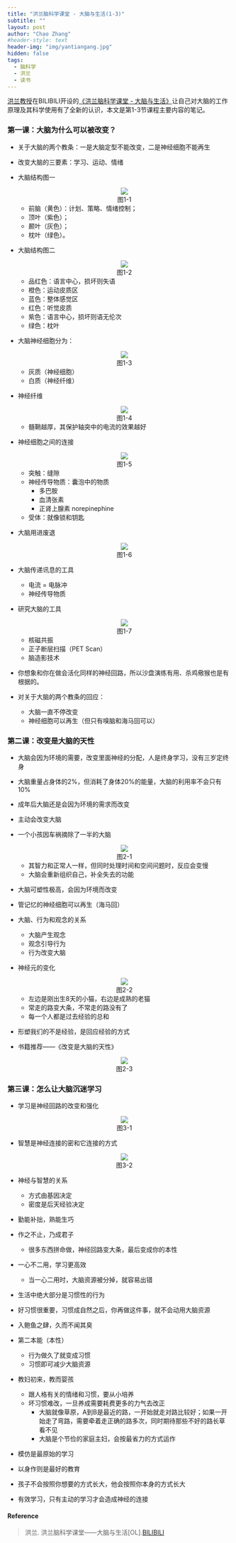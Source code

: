 ```yaml
---
title: "洪兰脑科学课堂 - 大脑与生活(1-3)"
subtitle: ""
layout: post
author: "Chao Zhang"
#header-style: text
header-img: "img/yantiangang.jpg"
hidden: false
tags:
  - 脑科学
  - 洪兰
  - 读书
---
```


[洪兰教授](https://baike.baidu.com/item/%E6%B4%AA%E5%85%B0/4253319)在BILIBILI开设的[《洪兰脑科学课堂 - 大脑与生活》](https://www.bilibili.com/cheese/play/ep43093?t=1356&csource=common_hp_history_null)让自己对大脑的工作原理及其科学使用有了全新的认识，本文是第1-3节课程主要内容的笔记。

### 第一课：大脑为什么可以被改变？
- 关于大脑的两个教条：一是大脑定型不能改变，二是神经细胞不能再生

- 改变大脑的三要素：学习、运动、情绪

- 大脑结构图一
  <div align=center>
  <img src="/img/Honglan/1-1.png" />
  </div>
  <center>图1-1 </center>

  - 前脑（黄色）：计划、策略、情绪控制；
  - 顶叶（紫色）；
  - 颞叶（灰色）；
  - 枕叶（绿色）。


- 大脑结构图二
  <div align=center>
  <img src="/img/Honglan/1-2.png" />
  </div>
  <center>图1-2</center>

  - 品红色：语言中心，损坏则失语
  - 橙色：运动皮质区
  - 蓝色：整体感觉区
  - 红色：听觉皮质
  - 紫色：语言中心，损坏则语无伦次
  - 绿色：枕叶


- 大脑神经细胞分为：
  <div align=center>
  <img src="/img/Honglan/1-3.png" />
  </div>
  <center>图1-3</center>

  - 灰质（神经细胞）
  - 白质（神经纤维）


- 神经纤维
  <div align=center>
  <img src="/img/Honglan/1-4.png" />
  </div>
  <center>图1-4</center>

  - 髓鞘越厚，其保护轴突中的电流的效果越好


- 神经细胞之间的连接
  <div align=center>
  <img src="/img/Honglan/1-5.png" />
  </div>
  <center>图1-5</center>

  - 突触：缝隙
  - 神经传导物质：囊泡中的物质
    - 多巴胺
    - 血清张素
    - 正肾上腺素 norepinephine
  - 受体：就像锁和钥匙
  
  
- 大脑用进废退
  <div align=center>
  <img src="/img/Honglan/1-6.png" />
  </div>
  <center>图1-6</center>


- 大脑传递讯息的工具
  - 电流 = 电脉冲
  - 神经传导物质


- 研究大脑的工具
  <div align=center>
  <img src="/img/Honglan/1-7.png" />
  </div>
  <center>图1-7</center>

  - 核磁共振
  - 正子断层扫描（PET Scan）
  - 脑造影技术

- 你想象和你在做会活化同样的神经回路，所以沙盘演练有用、杀鸡儆猴也是有根据的。

- 对关于大脑的两个教条的回应：
  - 大脑一直不停改变
  - 神经细胞可以再生（但只有嗅脑和海马回可以）






### 第二课：改变是大脑的天性
- 大脑会因为环境的需要，改变里面神经的分配，人是终身学习，没有三岁定终身

- 大脑重量占身体的2%，但消耗了身体20%的能量，大脑的利用率不会只有10%

- 成年后大脑还是会因为环境的需求而改变

- 主动会改变大脑

- 一个小孩因车祸摘除了一半的大脑
  <div align=center>
  <img src="/img/Honglan/2-1.png" />
  </div>
  <center>图2-1</center>
  
  - 其智力和正常人一样，但同时处理时间和空间问题时，反应会变慢
  - 大脑会重新组织自己，补全失去的功能


- 大脑可塑性极高，会因为环境而改变

- 管记忆的神经细胞可以再生（海马回）

- 大脑、行为和观念的关系
  - 大脑产生观念
  - 观念引导行为
  - 行为改变大脑


- 神经元的变化
  <div align=center>
  <img src="/img/Honglan/2-3.png" />
  </div>
  <center>图2-2</center>

  - 左边是刚出生8天的小猫，右边是成熟的老猫
  - 常走的路变大条，不常走的路没有了
  - 每一个人都是过去经验的总和


- 形塑我们的不是经验，是回应经验的方式


- 书籍推荐——《改变是大脑的天性》
  <div align=center>
  <img src="/img/Honglan/2-4.png" />
  </div>
  <center>图2-3</center>





### 第三课：怎么让大脑沉迷学习
- 学习是神经回路的改变和强化
  <div align=center>
  <img src="/img/Honglan/3-1.png" />
  </div>
  <center>图3-1</center>


- 智慧是神经连接的密和它连接的方式
  <div align=center>
  <img src="/img/Honglan/3-2.png" />
  </div>
  <center>图3-2</center>

- 神经与智慧的关系
  - 方式由基因决定
  - 密度是后天经验决定

- 勤能补拙，熟能生巧

- 作之不止，乃成君子
  - 很多东西拼命做，神经回路变大条，最后变成你的本性

- 一心不二用，学习更高效
  - 当一心二用时，大脑资源被分掉，就容易出错

- 生活中绝大部分是习惯性的行为

- 好习惯很重要，习惯成自然之后，你再做这件事，就不会动用大脑资源

- 入鲍鱼之肆，久而不闻其臭

- 第二本能（本性）
  - 行为做久了就变成习惯
  - 习惯即可减少大脑资源

- 教妇初来，教而婴孩
  - 跟人格有关的情绪和习惯，要从小培养
  - 坏习惯难改，一旦养成需要耗费更多的力气去改正
    - 大脑就像草原，A到B是最近的路，一开始就走对路比较好；如果一开始走了弯路，需要牵着走正确的路多次，同时期待那些不好的路长草看不见
    - 大脑是个节俭的家庭主妇，会按最省力的方式运作

- 模仿是最原始的学习

- 以身作则是最好的教育

- 孩子不会按照你想要的方式长大，他会按照你本身的方式长大

- 有效学习，只有主动的学习才会造成神经的连接







#### Reference
> 洪兰. 洪兰脑科学课堂——大脑与生活[OL].[BILIBILI]( https://www.bilibili.com/cheese/play/ep43093?t=1356&csource=common_hp_history_null)